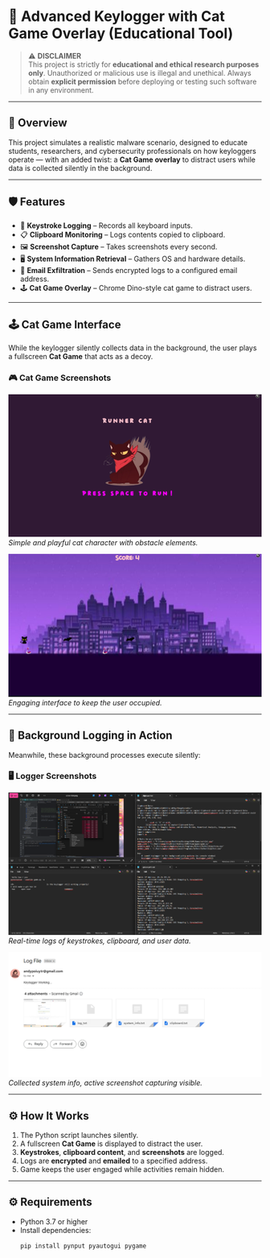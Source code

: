 # 🐾 Advanced Keylogger with Cat Game Overlay (Educational Tool)

> ⚠️ **DISCLAIMER**  
> This project is strictly for **educational and ethical research purposes only**. Unauthorized or malicious use is illegal and unethical. Always obtain **explicit permission** before deploying or testing such software in any environment.

---

## 🎯 Overview

This project simulates a realistic malware scenario, designed to educate students, researchers, and cybersecurity professionals on how keyloggers operate — with an added twist: a **Cat Game overlay** to distract users while data is collected silently in the background.

---

## 🛡️ Features

- 🎹 **Keystroke Logging** – Records all keyboard inputs.
- 📋 **Clipboard Monitoring** – Logs contents copied to clipboard.
- 🖼️ **Screenshot Capture** – Takes screenshots every second.
- 🖥️ **System Information Retrieval** – Gathers OS and hardware details.
- 📧 **Email Exfiltration** – Sends encrypted logs to a configured email address.
- 🕹️ **Cat Game Overlay** – Chrome Dino-style cat game to distract users.

---

## 🕹️ Cat Game Interface

While the keylogger silently collects data in the background, the user plays a fullscreen **Cat Game** that acts as a decoy.

### 🎮 Cat Game Screenshots

![Cat Game Screenshot 1](screenshots/catgame1.png)  
*Simple and playful cat character with obstacle elements.*

![Cat Game Screenshot 2](screenshots/catgame2.png)  
*Engaging interface to keep the user occupied.*

---

## 🔧 Background Logging in Action

Meanwhile, these background processes execute silently:

### 🖥️ Logger Screenshots

![Logger Screenshot 1](screenshots/logger1.png)  
*Real-time logs of keystrokes, clipboard, and user data.*

![Logger Screenshot 2](screenshots/logger2.png)  
*Collected system info, active screenshot capturing visible.*

---

## ⚙️ How It Works

1. The Python script launches silently.
2. A fullscreen **Cat Game** is displayed to distract the user.
3. **Keystrokes**, **clipboard content**, and **screenshots** are logged.
4. Logs are **encrypted** and **emailed** to a specified address.
5. Game keeps the user engaged while activities remain hidden.

---

## ⚙️ Requirements

- Python 3.7 or higher
- Install dependencies:
  ```bash
  pip install pynput pyautogui pygame
